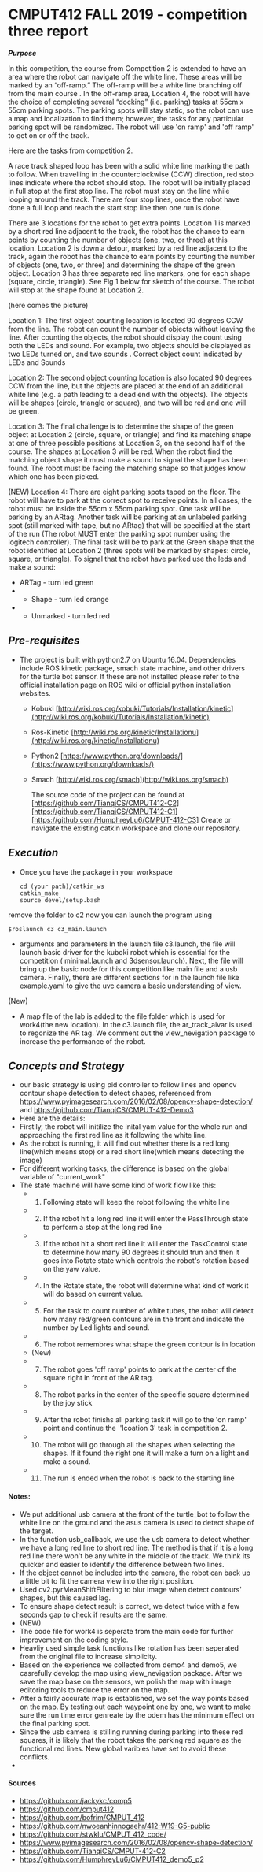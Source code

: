 ﻿# CMPUT412 FALL 2019 - competition three report
_**Purpose**_

In this competition, the course from Competition 2 is extended to have an area where the robot can navigate off the white line. These areas will be marked by an “off-ramp.” The off-ramp will be a white line branching off from the main course . In the off-ramp area, Location 4, the robot will have the choice of completing several “docking” (i.e. parking) tasks at 55cm x 55cm parking spots. The parking spots will stay static, so the robot can use a map and localization to find them; however, the tasks for any particular parking spot will be randomized. The robot will use 'on ramp' and 'off ramp' to get on or off the track.

Here are the tasks from competition 2.
	
A race track shaped loop has been with a solid white line marking the path to follow. When travelling in the counterclockwise (CCW) direction, red stop lines indicate where the robot should stop. The robot will be initially placed in full stop at the first stop line. The robot must stay on the line while looping around the track. There are four stop lines, once the robot have done a full loop and reach the start stop line then one run is done.

There are 3 locations for the robot to get extra points. Location 1 is marked by a short red line adjacent to the track, the robot has the chance to earn points by counting the number of objects (one, two, or three) at this location. Location 2 is down a detour, marked by a red line adjacent to the track, again the robot has the chance to earn points by counting the number of objects (one, two, or three) and determining the shape of the green object. Location 3 has three separate red line markers, one for each shape (square, circle, triangle). See Fig 1 below for sketch of the course. The robot will stop at the shape found at Location 2.

(here comes the picture)

Location 1: The first object counting location is located 90 degrees CCW from the line. The robot can count the number of objects without leaving the line. After counting the objects, the robot should display the count using both the LEDs and sound. For example, two objects should be displayed as two LEDs turned on, and two sounds .  Correct object count indicated by LEDs and Sounds

 Location 2: The second object counting location is also located 90 degrees CCW from the line, but the objects are placed at the end of an additional white line (e.g. a path leading to a dead end with the objects). The objects will be shapes (circle, triangle or square), and two will be red and one will be green.  

Location 3: The final challenge is to determine the shape of the green object at Location 2 (circle, square, or triangle) and find its matching shape at one of three possible positions at Location 3, on the second half of the course. The shapes at Location 3 will be red. When the robot find the matching object shape it must make a sound to signal the shape has been found. The robot must be facing the matching shape so that judges know which one has been picked.

(NEW) Location 4: There are eight parking spots taped on the floor. The robot will have to park at the correct spot to receive points. In all cases, the robot must be inside the 55cm x 55cm parking spot. One task will be parking by an ARtag. Another task will be parking at an unlabeled parking spot (still marked with tape, but no ARtag) that will be specified at the start of the run (The robot MUST enter the parking spot number using the logitech controller). The final task will be to park at the Green shape that the robot identified at Location 2 (three spots will be marked by shapes: circle, square, or triangle). 
To signal that the robot have parked use the leds and make a sound: 
- ARTag - turn led green 
- - Shape - turn led orange
-  - Unmarked - turn led red

## _**Pre-requisites**_

-   The project is built with python2.7 on Ubuntu 16.04. Dependencies include ROS kinetic package, smach state machine, and other drivers for the turtle bot sensor. If these are not installed please refer to the official installation page on ROS wiki or official python installation websites.
        
    -   Kobuki  [http://wiki.ros.org/kobuki/Tutorials/Installation/kinetic](http://wiki.ros.org/kobuki/Tutorials/Installation/kinetic)
        
    -   Ros-Kinetic  [http://wiki.ros.org/kinetic/Installationu](http://wiki.ros.org/kinetic/Installationu)
        
    -   Python2  [https://www.python.org/downloads/](https://www.python.org/downloads/)
        
    -   Smach  [http://wiki.ros.org/smach](http://wiki.ros.org/smach)
        
        The source code of the project can be found at
       [https://github.com/TianqiCS/CMPUT412-C2]
       [https://github.com/TianqiCS/CMPUT412-C1]  
       [https://github.com/HumphreyLu6/CMPUT-412-C3]
       Create or navigate the existing catkin workspace and clone our repository.
       

## _**Execution**_

-   Once you have the package in your workspace
    
    ```
    cd (your path)/catkin_ws
    catkin_make
    source devel/setup.bash
    
    ```
  remove the folder to c2
    now you can launch the program using
    
    
    $roslaunch c3 c3_main.launch
    
    
-   arguments and parameters In the launch file c3.launch, the file will launch basic driver for the kuboki robot which is essential for the competition ( minimal.launch and 3dsensor.launch). Next, the file will bring up the basic node for this competition like main file and a usb camera. Finally, there are different sections for in the launch file like example.yaml to give the uvc camera  a basic understanding of view.
 
(New)
-  A map file of the lab is added to the file folder which is used for work4(the new location).   In the c3.launch file, the ar_track_alvar is used to regonize the AR tag. We comment out the view_nevigation package to increase the performance of the robot.


## _**Concepts and Strategy**_
-    our basic strategy is using pid controller to follow lines and opencv contour shape detection to detect shapes, referenced from https://www.pyimagesearch.com/2016/02/08/opencv-shape-detection/ and https://github.com/TianqiCS/CMPUT-412-Demo3
-    Here are the details:
-    Firstlly, the robot will initilize the inital yam value for the whole run and approaching the first red line as it following the white line.
-    As the robot is running, it will find out whether there is a red long line(which means stop) or a red short line(which means detecting the image)
-    For different working tasks, the difference is based on the global variable of "current_work"
-    The state machine will have some kind of work flow like this:
        - 1. Following state will keep the robot following the white line
        - 2. If the robot hit a long red line it will enter the PassThrough state to perform a stop at the long red line
        - 3. If the robot hit a short red line it will enter the TaskControl state to determine how many 90 degrees it should trun and then it goes into Rotate state which controls the robot's rotation based on the yaw value.
        - 4. In the Rotate state, the robot will determine what kind of work it will do based on current value.
        - 5. For the task to count number of white tubes, the robot will detect how many red/green contours are in the front and indicate the number by Led lights and sound.
        - 6. The robot remembres what shape the green contour is in location 
        - (New)
        - 7. The robot goes 'off ramp' points to park at the center of the square right in front of the AR tag.
        - 8. The robot parks in the center of the specific square determined by the joy stick
        - 9. After the robot finishs all parking task it will go to the 'on ramp' point and continue the ''lcoation 3' task in competition 2. 
        - 10. The robot will go through all the shapes when selecting the shapes. If it found the right one it will make a turn on a light and make a sound.
        - 11. The run is ended when the robot is back to the starting line 


#### Notes:
-    We put additional usb camera at the front of the turtle_bot to follow the white line on the ground and the asus camera is used to detect shape of the target.
-    In the function usb_callback, we use the usb camera to detect whether we have a long red line to  short red line. The method is that if it is a long red line there won't be any white in the middle of the track. We think its quicker and easier to identify the difference between two lines.
-    If the object cannot be included into the camera, the robot can back up a little bit to fit the camera view into the right position.
-    Used cv2.pyrMeanShiftFiltering to blur image when detect contours' shapes, but this caused lag.
-    To ensure shape detect result is correct, we detect twice with a few seconds gap to check if results are the same.
- (NEW)
-   The code file for work4 is seperate from the main code for further improvement on the coding style.
-   Heavliy used simple task functions like rotation has been seperated from the original file to increase simplicity.
-   Based on the experience we collected from demo4 and demo5, we casrefully develop the map using view_nevigation package. After we save the map base on the sensors, we polish the map with image editoring tools to reduce the error on the map.
- After a fairly accurate map is established, we set the way points based on the map. By testing out each waypoint one by one, we want to make sure the run time error genreate by the odem has the minimum effect on the final parking spot.
-  Since the usb camera is stilling running during parking into these red squares, it is likely that the robot takes the parking red square as the functional red lines. New global varibies have set to avoid these conflicts.
- 

#### Sources
- https://github.com/jackykc/comp5
- https://github.com/cmput412
- https://github.com/bofrim/CMPUT_412
- https://github.com/nwoeanhinnogaehr/412-W19-G5-public
- https://github.com/stwklu/CMPUT_412_code/
- https://www.pyimagesearch.com/2016/02/08/opencv-shape-detection/
- https://github.com/TianqiCS/CMPUT-412-C2
- https://github.com/HumphreyLu6/CMPUT412_demo5_p2
